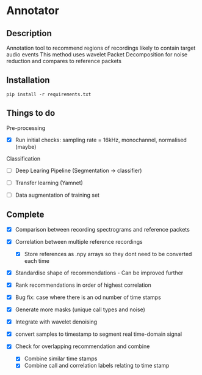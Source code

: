 # Annotator

## Description
Annotation tool to recommend regions of recordings likely to contain target audio events
This method uses wavelet Packet Decomposition for noise reduction and compares to reference packets


## Installation
```pip install -r requirements.txt```


## Things to do
Pre-processing
- [x] Run initial checks: sampling rate = 16kHz, monochannel, normalised (maybe)

Classification
- [ ] Deep Learing Pipeline (Segmentation -> classifier)
- [ ] Transfer learning (Yamnet)
- [ ] Data augmentation of training set


## Complete
- [x] Comparison between recording spectrograms and reference packets
  
- [x] Correlation between multiple reference recordings
  - [x] Store references as .npy arrays so they dont need to be converted each time
- [x] Standardise shape of recommendations - Can be improved further
- [x] Rank recommendations in order of highest correlation
- [x] Bug fix: case where there is an od number of time stamps

- [x] Generate more masks (unique call types and noise)
- [x] Integrate with wavelet denoising 
- [x] convert samples to timestamp to segment real time-domain signal
- [x] Check for overlapping recommendation and combine
  - [x] Combine similar time stamps
  - [x] Combine call and correlation labels relating to time stamp